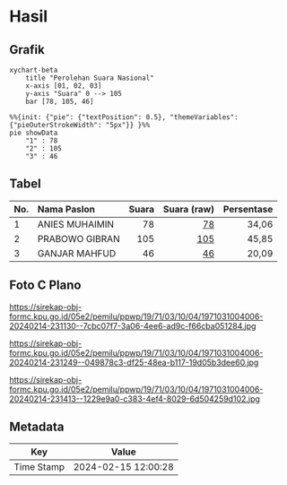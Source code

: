 # Hasil

## Grafik

```mermaid
xychart-beta
    title "Perolehan Suara Nasional"
    x-axis [01, 02, 03]
    y-axis "Suara" 0 --> 105
    bar [78, 105, 46]
```

```mermaid
%%{init: {"pie": {"textPosition": 0.5}, "themeVariables": {"pieOuterStrokeWidth": "5px"}} }%%
pie showData
    "1" : 78
    "2" : 105
    "3" : 46
```

## Tabel

| No. | Nama Paslon    | Suara | Suara (raw) | Persentase |
|:--- |:-------------- | -----:| -----------:| ----------:|
| 1   | ANIES MUHAIMIN | 78    | [78][p-1]   | 34,06      |
| 2   | PRABOWO GIBRAN | 105   | [105][p-2]  | 45,85      |
| 3   | GANJAR MAHFUD  | 46    | [46][p-3]   | 20,09      |


[p-1]: https://github.com/gigit-pemilu/pemilu-2024/blob/main/pilpres/hitung-suara/sub/19-kepulauan-bangka-belitung/sub/71-kota-pangkal-pinang/sub/03-pangkal-balam/sub/1004-pasir-garam/sub/006-tps/sub/paslon-1.txt
[p-2]: https://github.com/gigit-pemilu/pemilu-2024/blob/main/pilpres/hitung-suara/sub/19-kepulauan-bangka-belitung/sub/71-kota-pangkal-pinang/sub/03-pangkal-balam/sub/1004-pasir-garam/sub/006-tps/sub/paslon-2.txt
[p-3]: https://github.com/gigit-pemilu/pemilu-2024/blob/main/pilpres/hitung-suara/sub/19-kepulauan-bangka-belitung/sub/71-kota-pangkal-pinang/sub/03-pangkal-balam/sub/1004-pasir-garam/sub/006-tps/sub/paslon-3.txt

## Foto C Plano

https://sirekap-obj-formc.kpu.go.id/05e2/pemilu/ppwp/19/71/03/10/04/1971031004006-20240214-231130--7cbc07f7-3a06-4ee6-ad9c-f66cba051284.jpg

https://sirekap-obj-formc.kpu.go.id/05e2/pemilu/ppwp/19/71/03/10/04/1971031004006-20240214-231249--049878c3-df25-48ea-b117-19d05b3dee60.jpg

https://sirekap-obj-formc.kpu.go.id/05e2/pemilu/ppwp/19/71/03/10/04/1971031004006-20240214-231413--1229e9a0-c383-4ef4-8029-6d504259d102.jpg


## Metadata

| Key        | Value               |
| ---------- | ------------------- |
| Time Stamp | 2024-02-15 12:00:28 |




